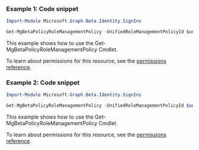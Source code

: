 ### Example 1: Code snippet

```powershellImport-Module Microsoft.Graph.Beta.Identity.SignIns

Get-MgBetaPolicyRoleManagementPolicy -UnifiedRoleManagementPolicyId $unifiedRoleManagementPolicyId
```
This example shows how to use the Get-MgBetaPolicyRoleManagementPolicy Cmdlet.
To learn about permissions for this resource, see the [permissions reference](/graph/permissions-reference).

### Example 2: Code snippet

```powershellImport-Module Microsoft.Graph.Beta.Identity.SignIns

Get-MgBetaPolicyRoleManagementPolicy -UnifiedRoleManagementPolicyId $unifiedRoleManagementPolicyId -ExpandProperty "effectiveRules,rules"
```
This example shows how to use the Get-MgBetaPolicyRoleManagementPolicy Cmdlet.
To learn about permissions for this resource, see the [permissions reference](/graph/permissions-reference).

